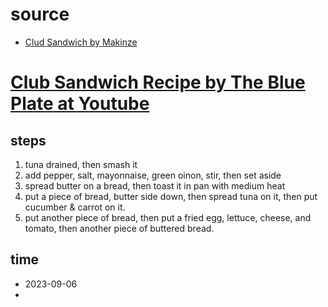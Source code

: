 
# source

- [Clud Sandwich by Makinze](https://www.delish.com/cooking/recipe-ideas/a32714107/club-sandwich-recipe/)


# [Club Sandwich Recipe by The Blue Plate at Youtube](https://www.youtube.com/watch?v=Xt_j6XiC5S8)

## steps
1. tuna drained, then smash it
2. add pepper, salt, mayonnaise, green oinon, stir, then set aside
3. spread butter on a bread, then toast it in pan with medium heat
4. put a piece of bread, butter side down, then spread tuna on it, then put cucumber & carrot on it.
5. put another piece of bread, then put a fried egg, lettuce, cheese, and tomato, then another piece of buttered bread.

## time
- 2023-09-06
- 
